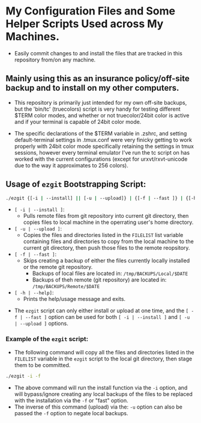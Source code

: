 # My Configuration Files and Some Helper Scripts Used across My Machines.
- Easily commit changes to and install the files that are tracked in this repository from/on any machine.

## Mainly using this as an insurance policy/off-site backup and to install on my other computers.

- This repository is primarily just intended for my own off-site backups, but the 'bin/tc' (truecolors) script
is very handy for testing different $TERM color modes, and whether or not truecolor/24bit color
is active and if your terminal is capable of 24bit color mode.

- The specific declarations of the $TERM variable in .zshrc, and setting default-terminal settings
in .tmux.conf were very finicky getting to work properly with 24bit color mode specifically
retaining the settings in tmux sessions, however every terminal emulator I've run the tc script on
has worked with the current configurations (except for urxvt/rxvt-unicode due to the way it
approximates to 256 colors).

##  Usage of ```ezgit``` Bootstrapping Script:
  ```bash
  ./ezgit {[-i | --install] || [-u | --upload]} | {[-f | --fast ]} | {[-h | --help]}
  ```
  * ```[ -i | --install ]```:
    * Pulls remote files from git repository into current git directory, then copies files to local machine in the operrating user's home directory.
  * ```[ -u | --upload ]```:
    * Copies the files and directories listed in the ```FILELIST``` list variable containing files and directories to copy from the local machine to the current git directory, then push those files to the remote reopsitory.
  * ```[ -f | --fast ]```:
    * Skips creating a backup of either the files currently locally installed or the remote git repository.
      * Backups of local files are located in: ```/tmp/BACKUPS/Local/$DATE```
      * Backups of theh remote (git repository) are located in: ```/tmp/BACKUPS/Remote/$DATE```
  * ```[ -h | --help]```:
    * Prints the help/usage message and exits.
  - The ```ezgit``` script can only either install or upload at one time, and the ```[ -f | --fast ]``` option can be used for both ```[ -i | --install ]``` and ```[ -u | --upload ]``` options.
### Example of the ```ezgit``` script:
  - The following command will copy all the files and directories listed in the ```FILELIST``` variable in the ```ezgit``` script to the local git directory, then stage them to be committed.
  ```bash
  ./ezgit -i -f
  ```
- The above command will run the install function via the ```-i``` option, and will bypass/ignore creating any local backups of the files to be replaced with the installation via the ```-f``` or "fast" option.
- The inverse of this command (upload) via the: ```-u``` option can also be passed the ```-f``` option to negate local backups.
